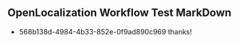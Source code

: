 ## OpenLocalization Workflow Test MarkDown
* 568b138d-4984-4b33-852e-0f9ad890c969 thanks!

<!--HONumber=Aug16_HO5-->


